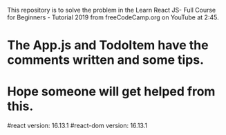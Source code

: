 This repository is to solve the problem in the 
Learn React JS- Full Course for Beginners - Tutorial 2019 from freeCodeCamp.org on YouTube
at 2:45. 

# The App.js and TodoItem have the comments written and some tips.
# Hope someone will get helped from this.
#react version: 16.13.1
#react-dom version: 16.13.1
